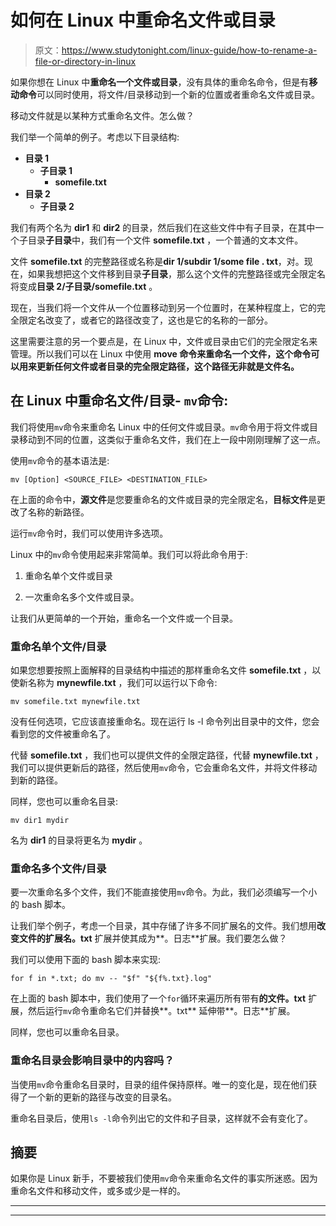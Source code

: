 # 如何在 Linux 中重命名文件或目录

> 原文：<https://www.studytonight.com/linux-guide/how-to-rename-a-file-or-directory-in-linux>

如果你想在 Linux 中**重命名一个文件或目录**，没有具体的重命名命令，但是有**移动命令**可以同时使用，将文件/目录移动到一个新的位置或者重命名文件或目录。

移动文件就是以某种方式重命名文件。怎么做？

我们举一个简单的例子。考虑以下目录结构:

*   **目录 1**
    *   **子目录 1**
        *   **somefile.txt**
*   **目录 2**
    *   **子目录 2**

我们有两个名为 **dir1** 和 **dir2** 的目录，然后我们在这些文件中有子目录，在其中一个子目录**子目录**中，我们有一个文件 **somefile.txt** ，一个普通的文本文件。

文件 **somefile.txt** 的完整路径或名称是**dir 1/subdir 1/some file . txt**，对。现在，如果我想把这个文件移到目录**子目录**，那么这个文件的完整路径或完全限定名将变成**目录 2/子目录/somefile.txt** 。

现在，当我们将一个文件从一个位置移动到另一个位置时，在某种程度上，它的完全限定名改变了，或者它的路径改变了，这也是它的名称的一部分。

这里需要注意的另一个要点是，在 Linux 中，文件或目录由它们的完全限定名来管理。所以我们可以在 Linux 中使用 **move 命令来重命名一个文件，这个命令可以用来更新任何文件或者目录的完全限定路径，这个路径无非就是文件名。**

## 在 Linux 中重命名文件/目录- `mv`命令:

我们将使用`mv`命令来重命名 Linux 中的任何文件或目录。`mv`命令用于将文件或目录移动到不同的位置，这类似于重命名文件，我们在上一段中刚刚理解了这一点。

使用`mv`命令的基本语法是:

```
mv [Option] <SOURCE_FILE> <DESTINATION_FILE>
```

在上面的命令中，**源文件**是您要重命名的文件或目录的完全限定名，**目标文件**是更改了名称的新路径。

运行`mv`命令时，我们可以使用许多选项。

Linux 中的`mv`命令使用起来非常简单。我们可以将此命令用于:

1.  重命名单个文件或目录

2.  一次重命名多个文件或目录。

让我们从更简单的一个开始，重命名一个文件或一个目录。

### 重命名单个文件/目录

如果您想要按照上面解释的目录结构中描述的那样重命名文件 **somefile.txt** ，以使新名称为 **mynewfile.txt** ，我们可以运行以下命令:

```
mv somefile.txt mynewfile.txt
```

没有任何选项，它应该直接重命名。现在运行 ls -l 命令列出目录中的文件，您会看到您的文件被重命名了。

代替 **somefile.txt** ，我们也可以提供文件的全限定路径，代替 **mynewfile.txt** ，我们可以提供更新后的路径，然后使用`mv`命令，它会重命名文件，并将文件移动到新的路径。

同样，您也可以重命名目录:

```
mv dir1 mydir
```

名为 **dir1** 的目录将更名为 **mydir** 。

### 重命名多个文件/目录

要一次重命名多个文件，我们不能直接使用`mv`命令。为此，我们必须编写一个小的 bash 脚本。

让我们举个例子，考虑一个目录，其中存储了许多不同扩展名的文件。我们想用**改变文件的扩展名。txt** 扩展并使其成为**。日志**扩展。我们要怎么做？

我们可以使用下面的 bash 脚本来实现:

```
for f in *.txt; do mv -- "$f" "${f%.txt}.log"
```

在上面的 bash 脚本中，我们使用了一个`for`循环来遍历所有带有**的文件。txt** 扩展，然后运行`mv`命令重命名它们并替换**。txt** 延伸带**。日志**扩展。

同样，您也可以重命名目录。

### 重命名目录会影响目录中的内容吗？

当使用`mv`命令重命名目录时，目录的组件保持原样。唯一的变化是，现在他们获得了一个新的更新的路径与改变的目录名。

重命名目录后，使用`ls -l`命令列出它的文件和子目录，这样就不会有变化了。

## 摘要

如果你是 Linux 新手，不要被我们使用`mv`命令来重命名文件的事实所迷惑。因为重命名文件和移动文件，或多或少是一样的。

* * *

* * *